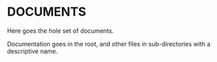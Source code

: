 # DOCUMENTS

Here goes the hole set of documents.

Documentation goes in the root, and other files in sub-directories with a descriptive name.